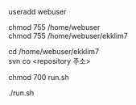 useradd webuser

chmod 755 /home/webuser<br>
chmod 755 /home/webuser/ekklim7

cd /home/webuser/ekklim7<br>
svn co <repository 주소>

chmod 700 run.sh

./run.sh
